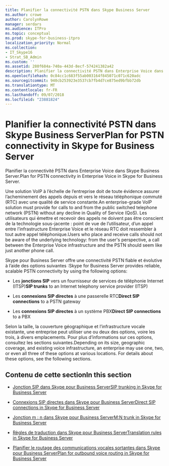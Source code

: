 ```yaml
---
title: Planifier la connectivité PSTN dans Skype Business Server
ms.author: crowe
author: CarolynRowe
manager: serdars
ms.audience: ITPro
ms.topic: conceptual
ms.prod: skype-for-business-itpro
localization_priority: Normal
ms.collection:
- IT_Skype16
- Strat_SB_Admin
ms.custom: ''
ms.assetid: 280f684a-740a-443d-8ecf-574241382a42
description: Planifier la connectivité PSTN dans Enterprise Voice dans Skype Business Server.
ms.openlocfilehash: 0c84cc1c683f55ab003164f845071c071c620adc
ms.sourcegitcommit: 940cb253923e3537cb7fb4d7ce875ed9bfbb72db
ms.translationtype: MT
ms.contentlocale: fr-FR
ms.lasthandoff: 09/07/2018
ms.locfileid: "23881824"
---
```

# <a name="plan-for-pstn-connectivity-in-skype-for-business-server"></a><span data-ttu-id="9b49d-103">Planifier la connectivité PSTN dans Skype Business Server</span><span class="sxs-lookup"><span data-stu-id="9b49d-103">Plan for PSTN connectivity in Skype for Business Server</span></span>
 
<span data-ttu-id="9b49d-104">Planifier la connectivité PSTN dans Enterprise Voice dans Skype Business Server.</span><span class="sxs-lookup"><span data-stu-id="9b49d-104">Plan for PSTN connectivity in Enterprise Voice in Skype for Business Server.</span></span>
  
<span data-ttu-id="9b49d-105">Une solution VoIP à l’échelle de l’entreprise doit de toute évidence assurer l’acheminement des appels depuis et vers le réseau téléphonique commuté (RTC) avec une qualité de service constante.</span><span class="sxs-lookup"><span data-stu-id="9b49d-105">An enterprise-grade VoIP solution must provide for calls to and from the public switched telephone network (PSTN) without any decline in Quality of Service (QoS).</span></span> <span data-ttu-id="9b49d-106">Les utilisateurs qui émettre et recevoir des appels ne doivent pas être conscient de la technologie sous-jacente : point de vue de l’utilisateur, d’un appel entre l’infrastructure Enterprise Voice et le réseau RTC doit ressembler à tout autre appel téléphonique.</span><span class="sxs-lookup"><span data-stu-id="9b49d-106">Users who place and receive calls should not be aware of the underlying technology: from the user's perspective, a call between the Enterprise Voice infrastructure and the PSTN should seem like just another phone call.</span></span>
  
<span data-ttu-id="9b49d-107">Skype pour Business Server offre une connectivité PSTN fiable et évolutive à l’aide des options suivantes :</span><span class="sxs-lookup"><span data-stu-id="9b49d-107">Skype for Business Server provides reliable, scalable PSTN connectivity by using the following options:</span></span>
  
- <span data-ttu-id="9b49d-108">Les **jonctions SIP** vers un fournisseur de services de téléphonie Internet (ITSP)</span><span class="sxs-lookup"><span data-stu-id="9b49d-108">**SIP trunks** to an Internet telephony service provider (ITSP)</span></span>
    
- <span data-ttu-id="9b49d-109">Les **connexions SIP directes** à une passerelle RTC</span><span class="sxs-lookup"><span data-stu-id="9b49d-109">**Direct SIP connections** to a PSTN gateway</span></span>
    
- <span data-ttu-id="9b49d-110">Les **connexions SIP directes** à un système PBX</span><span class="sxs-lookup"><span data-stu-id="9b49d-110">**Direct SIP connections** to a PBX</span></span>
    
<span data-ttu-id="9b49d-p102">Selon la taille, la couverture géographique et l’infrastructure vocale existante, une entreprise peut utiliser une ou deux des options, voire les trois, à divers emplacements. Pour plus d’informations sur ces options, consultez les sections suivantes.</span><span class="sxs-lookup"><span data-stu-id="9b49d-p102">Depending on its size, geographic coverage, and existing voice infrastructure, an enterprise may use one, two, or even all three of these options at various locations. For details about these options, see the following sections.</span></span>
  
## <a name="in-this-section"></a><span data-ttu-id="9b49d-113">Contenu de cette section</span><span class="sxs-lookup"><span data-stu-id="9b49d-113">In this section</span></span>

- [<span data-ttu-id="9b49d-114">Jonction SIP dans Skype pour Business Server</span><span class="sxs-lookup"><span data-stu-id="9b49d-114">SIP trunking in Skype for Business Server</span></span>](sip-trunking.md)
    
- [<span data-ttu-id="9b49d-115">Connexions SIP directes dans Skype pour Business Server</span><span class="sxs-lookup"><span data-stu-id="9b49d-115">Direct SIP connections in Skype for Business Server</span></span>](direct-sip.md)
    
- [<span data-ttu-id="9b49d-116">Jonction m : n dans Skype pour Business Server</span><span class="sxs-lookup"><span data-stu-id="9b49d-116">M:N trunk in Skype for Business Server</span></span>](m-n-trunk.md)
    
- [<span data-ttu-id="9b49d-117">Règles de traduction dans Skype pour Business Server</span><span class="sxs-lookup"><span data-stu-id="9b49d-117">Translation rules in Skype for Business Server</span></span>](translation-rules.md)
    
- [<span data-ttu-id="9b49d-118">Planifier le routage des communications vocales sortantes dans Skype pour Business Server</span><span class="sxs-lookup"><span data-stu-id="9b49d-118">Plan for outbound voice routing in Skype for Business Server</span></span>](outbound-voice-routing.md)
    

